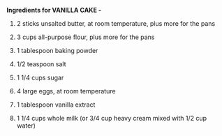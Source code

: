 **Ingredients for VANILLA CAKE -**

1) 2 sticks unsalted butter, at room temperature, plus more for the pans

2) 3 cups all-purpose flour, plus more for the pans

3) 1 tablespoon baking powder

4) 1/2 teaspoon salt

5) 1 1/4 cups sugar

6) 4 large eggs, at room temperature

7) 1 tablespoon vanilla extract

8) 1 1/4 cups whole milk (or 3/4 cup heavy cream mixed with 1/2 cup water)